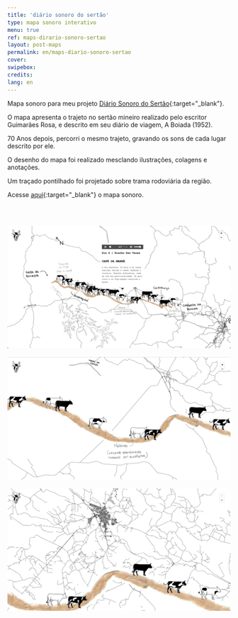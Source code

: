 ```yaml
---
title: 'diário sonoro do sertão'
type: mapa sonoro interativo
menu: true
ref: maps-dirario-sonoro-sertao
layout: post-maps
permalink: en/maps-diario-sonoro-sertao
cover:
swipebox: 
credits: 
lang: en
---
```



Mapa sonoro para meu projeto [Diário Sonoro do Sertão](../diario-sonoro){:target="_blank"}.

O mapa apresenta o trajeto no sertão mineiro realizado pelo escritor Guimarães Rosa, e descrito em seu diário de viagem, A Boiada (1952).

70 Anos depois, percorri o mesmo trajeto, gravando os sons de cada lugar descrito por ele. 

O desenho do mapa foi realizado mesclando ilustrações, colagens e anotações.

Um traçado pontilhado foi projetado sobre trama rodoviária da região.

Acesse [aqui](../diario-sonoro-sertao){:target="_blank"} o mapa sonoro.

<br><br>

<img src="../assets/posts/diario-sertao-1.png" class="img-border">
<br><br>

<img src="../assets/posts/diario-sertao-2.png" class="img-border">
<br><br>

<img src="../assets/posts/diario-sertao-3.png" class="img-border">
<br><br>




